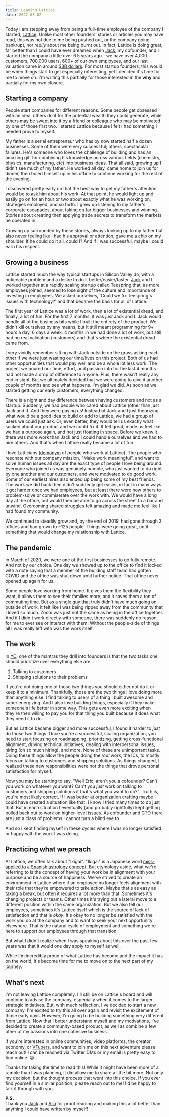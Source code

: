 ```yaml
---
title: Leaving Lattice
date: 2022-05-02
---
```

Today I am stepping away from being a full-time employee of the company
I started, [Lattice][lattice]. Unlike most other founders’ stories or articles
you may have read, this was not due to me being pushed out, or the company
going bankrupt, nor _really_ about me being burnt out. In fact, Lattice is
doing great, far better than I could have ever dreamed when [Jack][jack], my
cofounder, and I started the company a little over 6.5 years ago - we have over
4,000 customers, 700,000 users, 600+ of our own employees, and our last
valuation came in around [$3B dollars][last raise]. For most startup founders,
this would be when things start to get especially interesting, yet I decided
it's time for me to move on. I'm writing this partially for those interested in
the **why** and partially for my own closure.

## Starting a company

People start companies for different reasons. Some people get obsessed with an
idea, others do it for the potential wealth they could generate, while others
may be swept into it by a friend or colleague who may be motivated by one of
those first two. I started Lattice because I felt I had something I needed
prove to myself.

My father is a serial entrepreneur who has by now started half a dozen
businesses. Some of them were very successful; others, spectacular failures.
He's someone who loves the challenge of building and has an amazing gift for
combining his knowledge across various fields (chemistry, physics,
manufacturing, etc) into business ideas. That all said, growing up I didn't see
much of my father. He worked all day, came home to join us for dinner, then
holed himself up in his office to continue working for the rest of the evening.

I discovered pretty early on that the best way to get my father's attention
would be to ask him about his work. At that point, he would light up and easily
go on for an hour or two about exactly what he was working on, strategies
employed, and so forth. I grew up listening to my father's corporate escapades,
about taking on far bigger businesses and winning. Stories about creating then
applying trade secrets to transform the markets he operated in.

Growing up surrounded by these stories, always looking up to my father but also
never feeling like I had his approval or attention, gave me a chip on my
shoulder. If he could do it all, could I? And if I was successful, maybe
I could earn his respect.

## Growing a business

Lattice started much the way typical startups in Silicon Valley do, with
a noticeable problem and a desire to do it better/easier/faster. [Jack][jack]
and I worked together at a rapidly scaling startup called Teespring that, as
more employees joined, seemed to lose sight of the culture and importance of
investing in employees. We asked ourselves, 'Could we fix Teespring's issues
with technology?' and that became the basis for all of Lattice.

The first year of Lattice was a lot of work, then a lot of existential dread,
and finally, a lot of fun. For the first 7 months, it was _just_ Jack and I.
Jack would handle all of the business bits while I built the entirety of the
product. We didn't kill ourselves by any means, but it still meant programming
for 9+ hours a day, 6 days a week. 4 months in we had done a lot of work, but
still had no real validation (customers) and that's where the existential dread
came from.

I very vividly remember sitting with Jack outside on the grass asking each
other if we were just wasting our time/lives on this project. Both of us had
other opportunities that would pay well and be a whole lot less work. The
project we poured our time, effort, and passion into for the last 4 months had
not made a drop of difference to anyone. Plus, there wasn't really any end in
sight. But we ultimately decided that we were going to give it another couple
of months and see what happens. I'm glad we did. As soon as we started getting
our early customers, everything changed.

There is a night and day difference between having customers and not as
a startup. Suddenly, we had people who cared about Lattice (other than just
Jack and I). And they were paying us! Instead of Jack and I just theorizing
what would be a good idea to build or add to Lattice, we had a group of users
we could just ask. Or, even better, they would tell us exactly what sucked
about our product and we could fix it. It felt great, made us feel like we had
a purpose again, and not just floating in space. Before we knew it there was
more work than Jack and I could handle ourselves and we had to hire others. And
that's when Lattice really became a lot of fun.

I love Latticians ([demonym][demonym] of people who work at Lattice). The
people who resonate with our company mission, "Make work meaningful", and want
to solve human issues all day are the exact type of people I love being around.
Everyone who joined us was genuinely humble, who just wanted to do right by one
another and our customers, and were motivated to do good work. Some of our
earliest hires also ended up being some of my best friends. The work we did
back then didn't suddenly get easier, in fact in many ways it got harder once
we had employees, but at least there were now others to problem-solve or
commiserate over the work with. We would have a long day at the office, but
would then be able to go across the street to a bar and unwind. Overcoming
shared struggles felt amazing and made me feel like I had found my community.

We continued to steadily grow and, by the end of 2019, had gone through
3 offices and had grown to ~125 people. Things were going great, until
something that would change my relationship with Lattice.

## The pandemic

In March of 2020, we were one of the first businesses to go fully remote. And
not by our choice. One day we showed up to the office to find it locked with
a note saying that a member of the building staff team had gotten COVID and the
office was shut down until further notice. That office never opened up again
for us.

Some people love working from home. It gives them the flexibility they want, it
allows them to see their families more, and it saves them a ton of commuting
time. But as a single guy that truly didn't have much going on outside of work,
it felt like I was being ripped away from the community that I loved so much.
Zoom was just not the same as being in the office together. And if I didn't
work directly with someone, there was suddenly no reason for me to ever see or
interact with them. Without the people-side of things all I was really left
with was the work itself.

## The work

In [YC][yc], one of the mantras they drill into founders is that the two tasks
one should prioritize over everything else are:

1. Talking to customers
2. Shipping solutions to their problems

If you're not doing one of those two things you should either not do it or keep
it to a minimum. Thankfully, those are the two things I love doing more than
anything else. I find talking to users of a thing I built awesome and super
energizing. And I also love building things, especially if they make someone's
life better in some way. This gets even more exciting when they're then willing
to pay you for that thing you built because it does what they need it to do.

But as Lattice became bigger and more successful, I found it harder to _just_
do those two things. Once you're a successful, scaling organization, you need
to start focusing on roadmapping, prioritizing, getting cross-functional
alignment, driving technical initiatives, dealing with interpersonal issues,
hiring (oh so much hiring), and more. None of these are unimportant tasks.
Doing these things allow the people doing the _real_ work, the ICs, to mostly
focus on talking to customers and shipping solutions. As things changed,
I realized these new responsibilities were not the things that drove personal
satisfaction for myself.

Now you may be starting to say, "Well Eric, aren't you a cofounder? Can't you
work on whatever you want? Can't you _just_ work on talking to customers and
shipping solutions if that's what you want to do?". Truth is, you're most
likely correct. If I was better at organization crafting maybe I could have
created a situation like that. I know I tried many times to do just that. But
in each situation I eventually (and probably rightfully) kept getting pulled
back out to work on higher-level issues. As cofounder and CTO there are just
a class of problems I cannot turn a blind eye to.

And so I kept finding myself in these cycles where I was no longer satisfied or
happy with the work I was doing.

## Practicing what we preach

At Lattice, we often talk about "Ikigai". "Ikigai" is a Japanese word
[miss-applied to a Spanish astrology concept][ikigai]. But etymology aside,
what we're referring to is the concept of having your work be in alignment with
your purpose and be a source of happiness. We've strived to create an
environment in Lattice where if an employee no longer feels alignment with
their role that they’re empowered to take action. Maybe that's as easy as
taking a break, but often it requires a lot more than that. Sometimes it's
changing projects or teams. Other times it's trying out a lateral move to
a different position within the same organization. But we also tell our
employees, sometimes it's Lattice itself which is the source of lack of
satisfaction and that is _okay_. It's okay to no longer be satisfied with the
work you do at the company and to want to seek your next opportunity elsewhere.
That is the natural cycle of employment and something we're here to support our
employees through that transition.

But what I didn't realize when I was speaking about this over the past few
years was that it would one day apply to myself as well.

While I'm incredibly proud of what Lattice has become and the impact it has on
the world, it's become time for me to move on to the next part of my journey.

## What's next

I'm not leaving Lattice completely. I'll still be on Lattice's board and will
continue to advise the company, especially when it comes to the larger
strategic initiatives. But, with much reflection, I've decided to start a new
company. I'm excited to try this all over again and revisit the excitement of
those early days. However, I'm going to be building something very different
from Lattice. Now that I better understand myself and my motivations, I've
decided to create a community-based product, as well as combine a few other of
my passions into one cohesive business.

If you're interested in online communities, video platforms, the creator
economy, or [VTubers][vtuber], and want to join me on this next adventure
please reach out! I can be reached via Twitter DMs or my email is pretty easy
to find online. 😁

Thanks for taking the time to read this! While it might have been more of
a ramble than I was planning, it did allow me to share a little bit more. Not
only my decision, but the thought process that went into this choice. If you
ever find yourself in a similar position, please reach out to me! I'd be happy
to talk it through with you.

**P.S.**<br />
Thank you [Jack][jack] and [Alia][alia] for proof reading and making this a lot
better than anything I could have written by myself!

[lattice]: https://lattice.com
[last raise]: https://techcrunch.com/2022/01/19/lattice-raises-175m-more-at-a-3b-valuation-for-its-people-management-platform
[jack]: https://twitter.com/jaltma
[demonym]: https://en.wikipedia.org/wiki/Demonym
[yc]: https://www.ycombinator.com/
[ikigai]: https://ikigaitribe.com/ikigai/podcast07/
[vtuber]: https://en.wikipedia.org/wiki/VTuber
[alia]: https://www.linkedin.com/in/alialecam/
